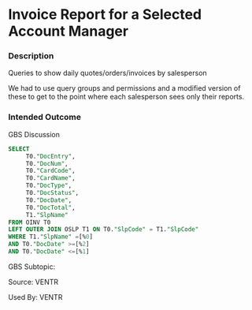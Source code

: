 # Invoice Report for a Selected Account Manager

### Description

​Queries to show daily quotes/orders/invoices by salesperson

We had to  use query groups and permissions and a modified version of these to get  to the point where each salesperson sees only their reports.

### Intended Outcome

​GBS Discussion

```sql
SELECT
	 T0."DocEntry",
	 T0."DocNum",
	 T0."CardCode",
	 T0."CardName",
	 T0."DocType",
	 T0."DocStatus",
	 T0."DocDate",
	 T0."DocTotal",
	 T1."SlpName" 
FROM OINV T0 
LEFT OUTER JOIN OSLP T1 ON T0."SlpCode" = T1."SlpCode" 
WHERE T1."SlpName" =[%0] 
AND T0."DocDate" >=[%2] 
AND T0."DocDate" <=[%1] 
```

GBS Subtopic: 

Source: VENTR

Used By: VENTR
